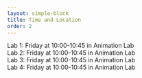 ```yaml
---
layout: simple-block
title: Time and Location
order: 2
---
```

Lab 1: Friday at 10:00-10:45 in Animation Lab  
Lab 2: Friday at 10:00-10:45 in Animation Lab  
Lab 3: Friday at 10:00-10:45 in Animation Lab  
Lab 4: Friday at 10:00-10:45 in Animation Lab  